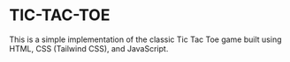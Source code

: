 # TIC-TAC-TOE
This is a simple implementation of the classic Tic Tac Toe game built using HTML, CSS (Tailwind CSS), and JavaScript.
